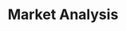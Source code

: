 ---
title: "Market Analysis"
service_image_url: "/images/service_02.jpg"
service_content: "Sed tincidunt dictum lobortis. Aenean tempus diam vel augue luctus dignissim. Nunc ornare leo tortor."
type: "service"




---